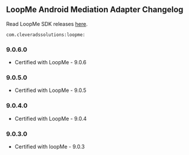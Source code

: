 ## LoopMe Android Mediation Adapter Changelog
Read LoopMe SDK releases [here](https://github.com/loopme/android-united-sdk/releases).
```
com.cleveradssolutions:loopme:
```

### 9.0.6.0
- Certified with LoopMe - 9.0.6

### 9.0.5.0
- Certified with LoopMe - 9.0.5

### 9.0.4.0
- Certified with LoopMe - 9.0.4

### 9.0.3.0
- Certified with loopMe - 9.0.3
